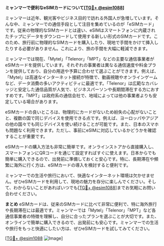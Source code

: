 **ミャンマーで便利なeSIMカードについて[[TG💪+ @esim1088](https://t.me/s/esim1088)]**

ミャンマーは近年、観光客やビジネス目的で訪れる外国人が急増しています。そんな中、ミャンマーでの通信手段として注目を集めているのが「eSIMカード」です。従来の物理的なSIMカードとは違い、eSIMはスマートフォンに内蔵されたチップにデータをダウンロードして使用する新しい形式のSIMカードです。このため、旅行前に物理的なSIMカードを購入したり、現地で手間をかけて挿入したりする必要がありません。これにより、旅の手間を大幅に軽減できます。

ミャンマーでは現在、「Mytel」「Telenor」「MPT」などの主要な通信事業者がeSIMカードを提供しています。それぞれの事業者は異なる通信速度や料金プランを提供しており、自分の用途や予算に合わせて選ぶことができます。例えば、「Mytel」は高速なインターネット接続が特徴で、動画視聴やオンラインゲームなど、データ消費の多いアクティビティに最適です。「Telenor」は広範なカバレッジと安定した通信品質が人気で、ビジネスパーソンや長期間滞在する方におすすめです。「MPT」は政府系の通信会社で、地域によっては他の事業者よりも安定している場合があります。

eSIMカードの良いところは、物理的にカードがないため紛失の心配がないことと、複数の国で同じデバイスを使用できる点です。例えば、ヨーロッパやアジアの他の国々でも同じデバイスを使い続けることが可能です。また、日本のスマホも問題なく利用できます。ただし、事前にeSIMに対応しているかどうかを確認することが重要です。

eSIMカードの購入方法も非常に簡単です。オンラインストアから直接購入し、スマートフォンにQRコードを通じて設定すればすぐに使えます。日本からでも簡単に購入できるので、出発前に準備しておくと安心です。特に、長期滞在や頻繁に海外に行く方は、eSIMカードの導入を検討すると便利です。

ミャンマーでの生活や旅行において、快適なインターネット環境は欠かせません。ぜひeSIMカードを利用して、現地の魅力を存分に楽しんでください。そして、わからないことがあればいつでも[[TG💪+ @esim1088](https://t.me/s/esim1088)]までお気軽にお問い合わせください。

**まとめ**
eSIMカードは、従来のSIMカードに比べて非常に便利で、特に海外旅行や長期滞在には最適です。ミャンマーでは「Mytel」「Telenor」「MPT」など各通信事業者の特徴を理解し、自分に合ったプランを選ぶことが大切です。また、オンラインで簡単に購入できるので、出発前にも安心です。ミャンマーでの生活や旅行をもっと快適にしたい方は、ぜひeSIMカードを試してみてください。

[[TG💪+ @esim1088](https://t.me/s/esim1088) ![Image](https://i.postimg.cc/Y0z9fWf4/image.png)]